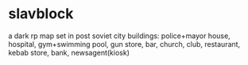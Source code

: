 # slavblock

a dark rp map set in post soviet city 
buildings: police+mayor house, hospital, gym+swimming pool, gun store, bar, church, club, restaurant, kebab store, bank, newsagent(kiosk)
